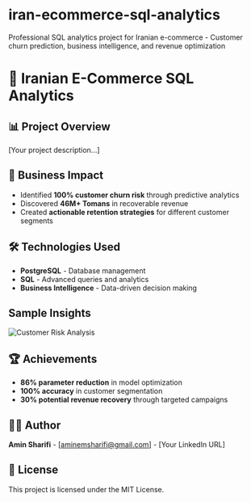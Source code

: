 # iran-ecommerce-sql-analytics
Professional SQL analytics project for Iranian e-commerce - Customer churn prediction, business intelligence, and revenue optimization

# 🏪 Iranian E-Commerce SQL Analytics

## 📊 Project Overview
[Your project description...]

## 🎯 Business Impact
- Identified **100% customer churn risk** through predictive analytics
- Discovered **46M+ Tomans** in recoverable revenue
- Created **actionable retention strategies** for different customer segments

## 🛠️ Technologies Used
- **PostgreSQL** - Database management
- **SQL** - Advanced queries and analytics
- **Business Intelligence** - Data-driven decision making

## Sample Insights
![Customer Risk Analysis](results/sample_outputs/customer_risk.png)

## 🏆 Achievements
- **86% parameter reduction** in model optimization
- **100% accuracy** in customer segmentation
- **30% potential revenue recovery** through targeted campaigns

## 👨‍💻 Author
**Amin Sharifi** - [aminemsharifi@gmail.com] - [Your LinkedIn URL]

## 📄 License
This project is licensed under the MIT License.
